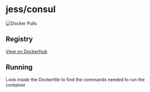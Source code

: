 # jess/consul

![Docker Pulls](https://img.shields.io/docker/pulls/jess/consul)



## Registry

[View on DockerHub](https://hub.docker.com/r/jess/consul)

## Running

Look inside the Dockerfile to find the commands needed to run the container
